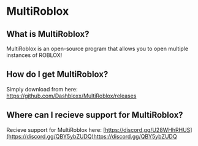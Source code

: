 # MultiRoblox
## What is MultiRoblox?
MultiRoblox is an open-source program that allows you to open multiple instances of ROBLOX!
## How do I get MultiRoblox?
Simply download from here: https://github.com/Dashbloxx/MultiRoblox/releases
## Where can I recieve support for MultiRoblox?
Recieve support for MultiRoblox here: [https://discord.gg/U28WHhRHUS](https://discord.gg/QBY5ybZUDQ)https://discord.gg/QBY5ybZUDQ
